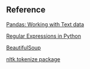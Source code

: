 ## Reference

[Pandas: Working with Text data](https://pandas.pydata.org/pandas-docs/stable/user_guide/text.html)

[Regular Expressions in Python](https://docs.python.org/3/library/re.html)

[BeautifulSoup](https://www.crummy.com/software/BeautifulSoup/bs4/doc/)

[nltk.tokenize package](http://www.nltk.org/api/nltk.tokenize.html)
